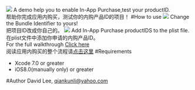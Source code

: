 ![](https://github.com/Liqiankun/DLInAppPurchase/raw/master/DLInAppPurchase.png)
A demo help you to enable In-App Purchase,test your productID.<br>帮助你完成应用内购买，测试你的内购产品ID的项目！
#How to use
![](https://github.com/Liqiankun/DLInAppPurchase/raw/master/bundleIdentifier.png)
Change the Bundle Identifier to yours!<br>把项目ID改成你自己的。
![](https://github.com/Liqiankun/DLInAppPurchase/raw/master/editPlist.png)
Add In-App Purchase productIDS to the plist file.<br>在plist文件中添加你申请的内购产品ID。<br>
For the full walkthrough [Click here](http://www.jianshu.com/p/8e36ca394fee)<br>阅读应用内购买的整个流程请[点击这里](http://www.jianshu.com/p/8e36ca394fee)
#Requirements
- Xcode 7.0 or greater
- iOS8.0(manually only) or greater

#Author
David Lee, qiankunli@yahoo.com
